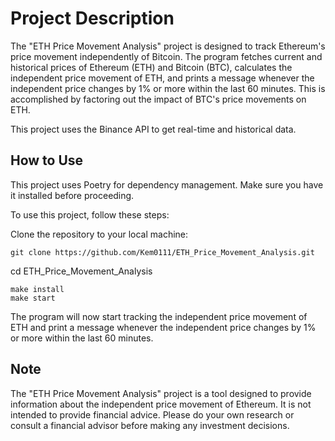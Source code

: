 # Project Description

The "ETH Price Movement Analysis" project is designed to track Ethereum's price movement independently of Bitcoin. The program fetches current and historical prices of Ethereum (ETH) and Bitcoin (BTC), calculates the independent price movement of ETH, and prints a message whenever the independent price changes by 1% or more within the last 60 minutes. This is accomplished by factoring out the impact of BTC's price movements on ETH.

This project uses the Binance API to get real-time and historical data.

## How to Use

This project uses Poetry for dependency management. Make sure you have it installed before proceeding.

To use this project, follow these steps:

Clone the repository to your local machine:

```
git clone https://github.com/Kem0111/ETH_Price_Movement_Analysis.git
````
cd ETH_Price_Movement_Analysis

```
make install
make start
```

The program will now start tracking the independent price movement of ETH and print a message whenever the independent price changes by 1% or more within the last 60 minutes.  


## Note

The "ETH Price Movement Analysis" project is a tool designed to provide information about the independent price movement of Ethereum. It is not intended to provide financial advice. Please do your own research or consult a financial advisor before making any investment decisions.